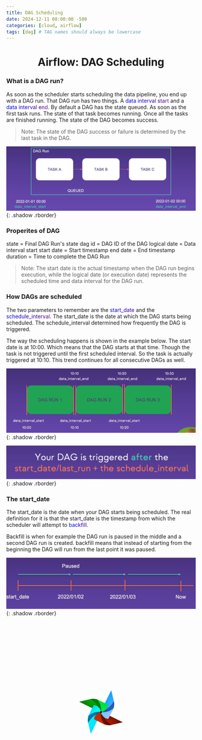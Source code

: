 ```yaml
---
title: DAG Scheduling
date: 2024-12-11 08:00:00 -500
categories: [cloud, airflow]
tags: [dag] # TAG names should always be lowercase
---
```

# <center>Airflow: DAG Scheduling</center>

### What is a DAG run?
As soon as the scheduler starts scheduling the data pipeline, you end up with a DAG run. That DAG run has two things. A <span class="rainbow-text">data interval start</span> and a <span class="rainbow-text">data interval end</span>. By default a DAG has the state queued. As soon as the first task runs. The state of that task becomes running. Once all the tasks are finished running. The state of the DAG becomes success.
> Note: The state of the DAG success or failure is determined by the last task in the DAG.

![image](https://github.com/Asfandyar-Khan-2022/asfandyarkhan.github.io/blob/main/images/dag_run.png?raw=true){: .shadow .rborder}

### Properites of DAG
state = Final DAG Run's state
dag id = DAG ID of the DAG
logical date = Data interval start
start date = Start timestamp
end date = End timestamp
duration = Time to complete the DAG Run

> Note: The start date is the actual timestamp when the DAG run begins execution, while the logical date (or execution date) represents the scheduled time and data interval for the DAG run.

### How DAGs are scheduled
The two parameters to remember are the <span class="rainbow-text">start_date</span> and the <span class="rainbow-text">schedule_interval</span>. The start_date is the date at which the DAG starts being scheduled. The schedule_interval determined how frequently the DAG is triggered. 

The way the scheduling happens is shown in the example below. The start date is at 10:00. Which means that the DAG starts at that time. Though the task is not triggered until the first scheduled interval. So the task is actually triggered at 10:10. This trend continues for all consecutive DAGs as well.

![image](https://github.com/Asfandyar-Khan-2022/asfandyarkhan.github.io/blob/main/images/dag_schedule_run.png?raw=true){: .shadow .rborder}

![image](https://github.com/Asfandyar-Khan-2022/asfandyarkhan.github.io/blob/main/images/dag_trigger.png?raw=true){: .shadow .rborder}

### The start_date

The start_date is the date when your DAG starts being scheduled. The real definition for it is that the start_date is the timestamp from which the scheduler will attempt to <span class="rainbow-text">backfill</span>.

Backfill is when for example the DAG run is paused in the middle and a second DAG run is created. backfill means that instead of starting from the beginning the DAG will run from the last point it was paused. 

![image](https://github.com/Asfandyar-Khan-2022/asfandyarkhan.github.io/blob/main/images/dag_backfill.png?raw=true){: .shadow .rborder}

<div class="logo-container">
        <img src="https://github.com/Asfandyar-Khan-2022/asfandyarkhan.github.io/blob/main/images/airflow.png?raw=tru" alt="Airflow Logo" class="spinning-logo">
    </div>

<style>
  .logo-container {
    display: flex;
    justify-content: center;
    align-items: center;
    height: 12vh;
  }

  .spinning-logo {
      width: 100px;
      height: 100px;
      animation: spin 4s linear infinite;
  }

  @keyframes spin {
      from {
          transform: rotate(0deg);
      }
      to {
          transform: rotate(360deg);
      }
  }

  .rborder {
    border-radius:15px;
  }

  @keyframes rainbow {
    0% { background-position: 0% 50%; }
    50% { background-position: 100% 50%; }
    100% { background-position: 0% 50%; }
  }

  .rainbow-text {
    background: linear-gradient(45deg, red, orange, yellow, green, blue, indigo, violet);
    background-size: 400% 400%;
    -webkit-background-clip: text;
    color: transparent;
    animation: rainbow 6s ease infinite;
  }
</style>